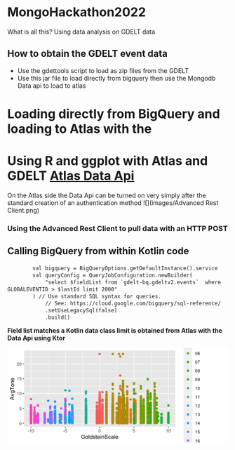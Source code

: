 # MongoHackathon2022
What is all this?  Using data analysis on GDELT data

## How to obtain the GDELT event data
* Use the gdettools script  to load as zip files from the GDELT
* Use this jar file to load directly from bigquery then use the Mongodb Data api to load to atlas

# Loading directly from BigQuery and loading to Atlas with the 

# Using R and ggplot with Atlas and GDELT [Atlas Data Api](https://www.mongodb.com/docs/atlas/api/data-api)
On the Atlas side the Data Api can be turned on very simply after the standard creation of an authentication method
![](images/Advanced Rest Client.png)
### Using the Advanced Rest Client to pull data with an HTTP POST 


## Calling BigQuery from within Kotlin code
```
        val bigquery = BigQueryOptions.getDefaultInstance().service
        val queryConfig = QueryJobConfiguration.newBuilder(
            "select $fieldList from `gdelt-bq.gdeltv2.events`  where GLOBALEVENTID > $lastId limit 2000"
        ) // Use standard SQL syntax for queries.
            // See: https://cloud.google.com/bigquery/sql-reference/
            .setUseLegacySql(false)
            .build()

```
   **Field list matches a Kotlin data class limit is obtained from  Atlas  with the Data Api using Ktor**


![](images/Rplot.png)